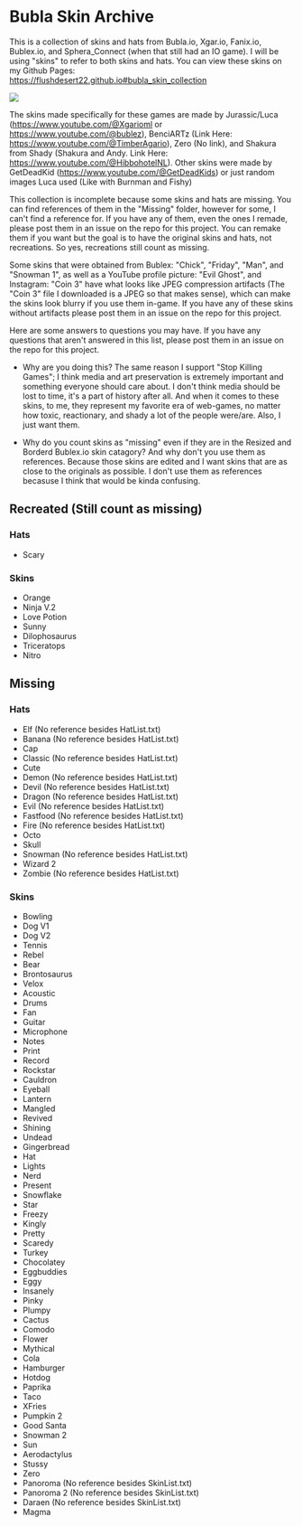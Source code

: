 # Bubla Skin Archive
This is a collection of skins and hats from Bubla.io, Xgar.io, Fanix.io, Bublex.io, and Sphera_Connect (when that still had an IO game). I will be using "skins" to refer to both skins and hats. You can view these skins on my Github Pages:  
https://flushdesert22.github.io#bubla_skin_collection

![](https://flushdesert22.github.io/images/thumbnails/bubla_skin_archive.png)

The skins made specifically for these games are made by Jurassic/Luca (https://www.youtube.com/@Xgarioml or https://www.youtube.com/@bublez), BenciARTz (Link Here: https://www.youtube.com/@TimberAgario), Zero (No link), and Shakura from Shady (Shakura and Andy. Link Here: https://www.youtube.com/@HibbohotelNL). Other skins were made by GetDeadKid (https://www.youtube.com/@GetDeadKids) or just random images Luca used (Like with Burnman and Fishy)

This collection is incomplete because some skins and hats are missing. You can find references of them in the "Missing" folder, however for some, I can't find a reference for. If you have any of them, even the ones I remade, please post them in an issue on the repo for this project. You can remake them if you want but the goal is to have the original skins and hats, not recreations. So yes, recreations still count as missing.

Some skins that were obtained from Bublex: "Chick", "Friday", "Man", and "Snowman 1", as well as a YouTube profile picture: "Evil Ghost", and Instagram: "Coin 3" have what looks like JPEG compression artifacts (The "Coin 3" file I downloaded is a JPEG so that makes sense), which can make the skins look blurry if you use them in-game. If you have any of these skins without artifacts please post them in an issue on the repo for this project.

Here are some answers to questions you may have. If you have any questions that aren't answered in this list, please post them in an issue on the repo for this project.

- Why are you doing this? The same reason I support "Stop Killing Games"; I think media and art preservation is extremely important and something everyone should care about. I don't think media should be lost to time, it's a part of history after all. And when it comes to these skins, to me, they represent my favorite era of web-games, no matter how toxic, reactionary, and shady a lot of the people were/are. Also, I just want them.
  
- Why do you count skins as "missing" even if they are in the Resized and Borderd Bublex.io skin catagory? And why don't you use them as references. Because those skins are edited and I want skins that are as close to the originals as possible. I don't use them as references becasuse I think that would be kinda confusing.

## Recreated (Still count as missing)
### Hats
- Scary
### Skins
- Orange
- Ninja V.2
- Love Potion
- Sunny
- Dilophosaurus
- Triceratops
- Nitro

## Missing
### Hats
- Elf (No reference besides HatList.txt)
- Banana (No reference besides HatList.txt)
- Cap
- Classic (No reference besides HatList.txt)
- Cute
- Demon (No reference besides HatList.txt)
- Devil (No reference besides HatList.txt)
- Dragon (No reference besides HatList.txt)
- Evil (No reference besides HatList.txt)
- Fastfood (No reference besides HatList.txt)
- Fire (No reference besides HatList.txt)
- Octo
- Skull
- Snowman (No reference besides HatList.txt)
- Wizard 2
- Zombie (No reference besides HatList.txt)
### Skins
- Bowling
- Dog V1
- Dog V2
- Tennis
- Rebel
- Bear
- Brontosaurus
- Velox
- Acoustic
- Drums
- Fan
- Guitar
- Microphone
- Notes
- Print
- Record
- Rockstar
- Cauldron
- Eyeball
- Lantern
- Mangled
- Revived
- Shining
- Undead
- Gingerbread
- Hat
- Lights
- Nerd
- Present
- Snowflake
- Star
- Freezy
- Kingly
- Pretty
- Scaredy
- Turkey
- Chocolatey
- Eggbuddies
- Eggy
- Insanely
- Pinky
- Plumpy
- Cactus
- Comodo
- Flower
- Mythical
- Cola
- Hamburger
- Hotdog
- Paprika
- Taco
- XFries
- Pumpkin 2
- Good Santa
- Snowman 2
- Sun
- Aerodactylus
- Stussy
- Zero
- Panoroma (No reference besides SkinList.txt)
- Panoroma 2 (No reference besides SkinList.txt)
- Daraen (No reference besides SkinList.txt)
- Magma
